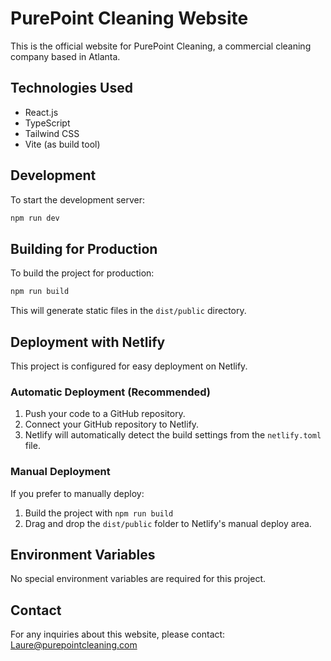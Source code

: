 # PurePoint Cleaning Website

This is the official website for PurePoint Cleaning, a commercial cleaning company based in Atlanta.

## Technologies Used

- React.js
- TypeScript
- Tailwind CSS
- Vite (as build tool)

## Development

To start the development server:

```bash
npm run dev
```

## Building for Production

To build the project for production:

```bash
npm run build
```

This will generate static files in the `dist/public` directory.

## Deployment with Netlify

This project is configured for easy deployment on Netlify.

### Automatic Deployment (Recommended)

1. Push your code to a GitHub repository.
2. Connect your GitHub repository to Netlify.
3. Netlify will automatically detect the build settings from the `netlify.toml` file.

### Manual Deployment

If you prefer to manually deploy:

1. Build the project with `npm run build`
2. Drag and drop the `dist/public` folder to Netlify's manual deploy area.

## Environment Variables

No special environment variables are required for this project.

## Contact

For any inquiries about this website, please contact: Laure@purepointcleaning.com